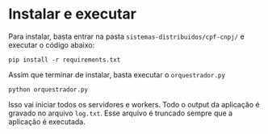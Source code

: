 # Instalar e executar
Para instalar, basta entrar na pasta `sistemas-distribuidos/cpf-cnpj/` e executar o código abaixo:
```
pip install -r requirements.txt
```
Assim que terminar de instalar, basta executar o `orquestrador.py`
```
python orquestrador.py
```
Isso vai iniciar todos os servidores e workers.
Todo o output da aplicação é gravado no arquivo `log.txt`.
Esse arquivo é truncado sempre que a aplicação é executada.